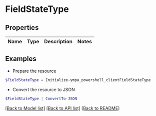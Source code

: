 # FieldStateType
## Properties

Name | Type | Description | Notes
------------ | ------------- | ------------- | -------------

## Examples

- Prepare the resource
```powershell
$FieldStateType = Initialize-ympa_powershell_clientFieldStateType 
```

- Convert the resource to JSON
```powershell
$FieldStateType | ConvertTo-JSON
```

[[Back to Model list]](../README.md#documentation-for-models) [[Back to API list]](../README.md#documentation-for-api-endpoints) [[Back to README]](../README.md)

